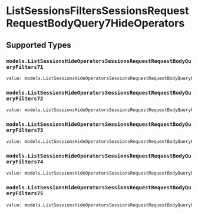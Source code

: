 # ListSessionsFiltersSessionsRequestRequestBodyQuery7HideOperators


## Supported Types

### `models.ListSessionsHideOperatorsSessionsRequestRequestBodyQueryFilters71`

```python
value: models.ListSessionsHideOperatorsSessionsRequestRequestBodyQueryFilters71 = /* values here */
```

### `models.ListSessionsHideOperatorsSessionsRequestRequestBodyQueryFilters72`

```python
value: models.ListSessionsHideOperatorsSessionsRequestRequestBodyQueryFilters72 = /* values here */
```

### `models.ListSessionsHideOperatorsSessionsRequestRequestBodyQueryFilters73`

```python
value: models.ListSessionsHideOperatorsSessionsRequestRequestBodyQueryFilters73 = /* values here */
```

### `models.ListSessionsHideOperatorsSessionsRequestRequestBodyQueryFilters74`

```python
value: models.ListSessionsHideOperatorsSessionsRequestRequestBodyQueryFilters74 = /* values here */
```

### `models.ListSessionsHideOperatorsSessionsRequestRequestBodyQueryFilters75`

```python
value: models.ListSessionsHideOperatorsSessionsRequestRequestBodyQueryFilters75 = /* values here */
```

